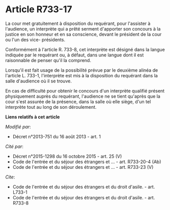 # Article R733-17

La cour met gratuitement à disposition du requérant, pour l'assister à l'audience, un interprète qui a prêté serment
d'apporter son concours à la justice en son honneur et en sa conscience, devant le président de la cour ou l'un des vice-
présidents. 

Conformément à l'article R. 733-8, cet interprète est désigné dans la langue indiquée par le requérant ou, à défaut, dans une
langue dont il est raisonnable de penser qu'il la comprend. 

Lorsqu'il est fait usage de la possibilité prévue par le deuxième alinéa de l'article L. 733-1, l'interprète est mis à la
disposition du requérant dans la salle d'audience où il se trouve. 

En cas de difficulté pour obtenir le concours d'un interprète qualifié présent physiquement auprès du requérant, l'audience
ne se tient qu'après que la cour s'est assurée de la présence, dans la salle où elle siège, d'un tel interprète tout au long
de son déroulement.

**Liens relatifs à cet article**

_Modifié par_:

  - Décret n°2013-751 du 16 août 2013 - art. 1

_Cité par_:

  - Décret n°2015-1298 du 16 octobre 2015 - art. 25 (V)
  - Code de l'entrée et du séjour des étrangers et ... - art. R733-20-4 (Ab)
  - Code de l'entrée et du séjour des étrangers et ... - art. R733-23 (V)

_Cite_:

  - Code de l'entrée et du séjour des étrangers et du droit d'asile. - art. L733-1
  - Code de l'entrée et du séjour des étrangers et du droit d'asile. - art. R733-8
